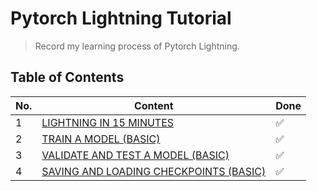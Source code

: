 # Pytorch Lightning Tutorial

> Record my learning process of Pytorch Lightning.

## Table of Contents

| No. | Content | Done |
| --- | ------- | ---- |
| 1 | [LIGHTNING IN 15 MINUTES](./00-LIGHTNING_IN_15_MINUTES/README.md) | ✅ |
| 2 | [TRAIN A MODEL (BASIC)](./01-TRAIN_A_MODEL_BASIC/README.md) | ✅ |
| 3 | [VALIDATE AND TEST A MODEL (BASIC)](./02-VALIDATE_AND_TEST_A_MODEL_BASIC/README.md) | ✅ |
| 4 | [SAVING AND LOADING CHECKPOINTS (BASIC)](./03-SAVING_AND_LOADING_CHECKPOINTS_BASIC/README.md) | ✅ |

